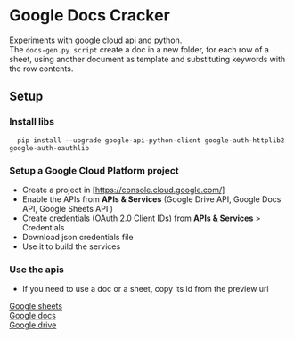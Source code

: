 # Google Docs Cracker

Experiments with google cloud api and python.  
The `docs-gen.py script` create a doc in a new folder, for each row of a sheet,
using another document as template and substituting keywords with the row contents.

## Setup

### Install libs

```
  pip install --upgrade google-api-python-client google-auth-httplib2 google-auth-oauthlib
```

### Setup a Google Cloud Platform project

- Create a project in [https://console.cloud.google.com/]
- Enable the APIs from **APIs & Services** (Google Drive API, Google Docs API, Google Sheets API )
- Create credentials (OAuth 2.0 Client IDs) from **APIs & Services** > Credentials
- Download json credentials file
- Use it to build the services

### Use the apis

- If you need to use a doc or a sheet, copy its id from the preview url

[Google sheets](https://developers.google.com/sheets/api/guides/concepts)  
[Google docs](https://developers.google.com/docs/api/how-tos/overview)  
[Google drive](https://developers.google.com/drive/api/guides/about-sdk)
